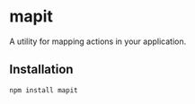 # mapit

A utility for mapping actions in your application.

## Installation

```bash
npm install mapit
```
